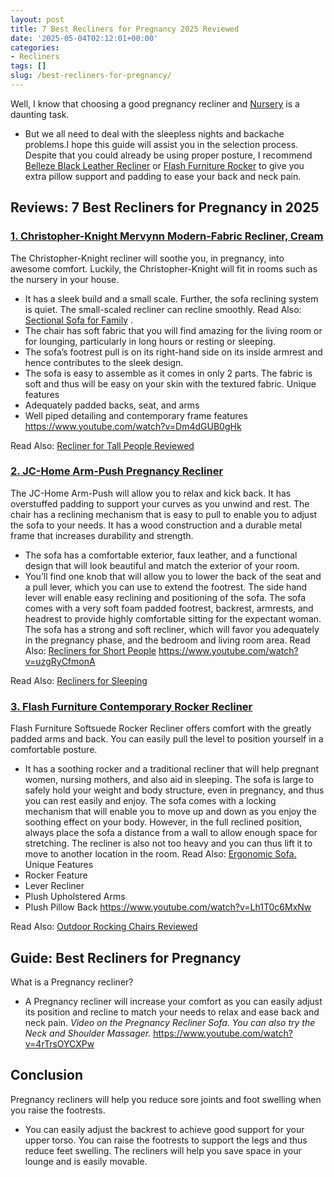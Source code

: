 ```yaml
---
layout: post
title: 7 Best Recliners for Pregnancy 2025 Reviewed
date: '2025-05-04T02:12:01+00:00'
categories:
- Recliners
tags: []
slug: /best-recliners-for-pregnancy/
---
```


Well, I know that choosing a good pregnancy recliner and
[Nursery](https://pestpolicy.com/best-rocking-chairs-for-nursery/)
is a daunting task.
- But we all need to deal with the sleepless nights and backache problems.I hope this guide will assist you in the selection process.
Despite that you could already be using proper posture, I recommend
[Belleze Black Leather Recliner](https://www.amazon.com/dp/B0731QHV1V/?tag=p-policy-20)
or
[Flash Furniture Rocker](https://www.amazon.com/dp/B01BKB9YCW/?tag=p-policy-20)
to give you extra pillow support and padding to ease your back and neck pain.
## Reviews: 7 Best Recliners for Pregnancy in 2025
### [1. Christopher-Knight Mervynn Modern-Fabric Recliner, Cream](https://www.amazon.com/dp/B072HCFWRT/?tag=p-policy-20)
The Christopher-Knight recliner will soothe you, in pregnancy, into awesome comfort.
Luckily, the Christopher-Knight will fit in rooms such as the nursery in your house.
- It has a sleek build and a small scale. Further, the sofa reclining system is quiet.
The small-scaled recliner can recline smoothly. Read Also:
[Sectional Sofa for Family](https://pestpolicy.com/best-sectional-sofa-for-family/)
.
- The chair has soft fabric that you will find amazing for the living room or for lounging, particularly in long hours or resting or sleeping.
- The sofa’s footrest pull is on its right-hand side on its inside armrest and hence contributes to the sleek design.
- The sofa is easy to assemble as it comes in only 2 parts. The fabric is soft and thus will be easy on your skin with the textured fabric.
Unique features
- Adequately padded backs, seat, and arms
- Well piped detailing and contemporary frame features
https://www.youtube.com/watch?v=Dm4dGUB0gHk

Read Also:
[Recliner for Tall People Reviewed](https://pestpolicy.com/best-recliner-for-tall-people/)
### [2. JC-Home Arm-Push Pregnancy Recliner](https://www.amazon.com/dp/B07WGPMLQ1/?tag=p-policy-20)
The JC-Home Arm-Push will allow you to relax and kick back. It has overstuffed padding to support your curves as you unwind and rest.
The chair has a reclining mechanism that is easy to pull to enable you to adjust the sofa to your needs. It has a wood construction and a durable metal frame that increases durability and strength.
- The sofa has a comfortable exterior, faux leather, and a functional design that will look beautiful and match the exterior of your room.
- You’ll find one knob that will allow you to lower the back of the seat and a pull lever, which you can use to extend the footrest.
The side hand lever will enable easy reclining and positioning of the sofa. The sofa comes with a very soft foam padded footrest, backrest, armrests, and headrest to provide highly comfortable sitting for the expectant woman.
The sofa has a strong and soft recliner, which will favor you adequately in the pregnancy phase, and the bedroom and living room area. Read Also:
[Recliners for Short People](https://pestpolicy.com/best-recliners-for-short-people/)
https://www.youtube.com/watch?v=uzgRyCfmonA

Read Also:
[Recliners for Sleeping](https://pestpolicy.com/best-recliners-for-sleeping/)
### [3. Flash Furniture Contemporary Rocker Recliner](https://www.amazon.com/dp/B01BKB9YCW/?tag=p-policy-20)
Flash Furniture Softsuede Rocker Recliner offers comfort with the greatly padded arms and back.
You can easily pull the level to position yourself in a comfortable posture.
- It has a soothing rocker and a traditional recliner that will help pregnant women, nursing mothers, and also aid in sleeping.
The sofa is large to safely hold your weight and body structure, even in pregnancy, and thus you can rest easily and enjoy.
The sofa comes with a locking mechanism that will enable you to move up and down as you enjoy the soothing effect on your body.
However, in the full reclined position, always place the sofa a distance from a wall to allow enough space for stretching.
The recliner is also not too heavy and you can thus lift it to move to another location in the room. Read Also:
[Ergonomic Sofa.](https://pestpolicy.com/best-ergonomic-sofa/)
Unique Features
- Rocker Feature
- Lever Recliner
- Plush Upholstered Arms
- Plush Pillow Back
https://www.youtube.com/watch?v=Lh1T0c6MxNw

Read Also:
[Outdoor Rocking Chairs Reviewed](https://pestpolicy.com/best-outdoor-rocking-chairs/)
## Guide: Best Recliners for Pregnancy
What is a Pregnancy recliner?
- A Pregnancy recliner will increase your comfort as you can easily adjust its position and recline to match your needs to relax and ease back and neck pain.
*Video on the Pregnancy Recliner Sofa. You can also try the Neck and Shoulder Massager.*
https://www.youtube.com/watch?v=4rTrsOYCXPw
## Conclusion
Pregnancy recliners will help you reduce sore joints and foot swelling when you raise the footrests.
- You can easily adjust the backrest to achieve good support for your upper torso.
You can raise the footrests to support the legs and thus reduce feet swelling. The recliners will help you save space in your lounge and is easily movable.
